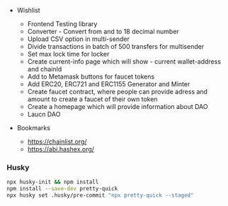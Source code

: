 - Wishlist

  - Frontend Testing library
  - Converter - Convert from and to 18 decimal number
  - Upload CSV option in multi-sender
  - Divide transactions in batch of 500 transfers for multisender
  - Set max lock time for locker
  - Create current-info page which will show - current wallet-address and chainId
  - Add to Metamask buttons for faucet tokens
  - Add ERC20, ERC721 and ERC1155 Generator and Minter
  - Create faucet contract, where people can provide adress and amount to create a faucet of their own token
  - Create a homepage which will provide information about DAO
  - Laucn DAO

- Bookmarks
  - https://chainlist.org/
  - https://abi.hashex.org/

### Husky

```bash
npx husky-init && npm install
npm install --save-dev pretty-quick
npx husky set .husky/pre-commit "npx pretty-quick --staged"
```
